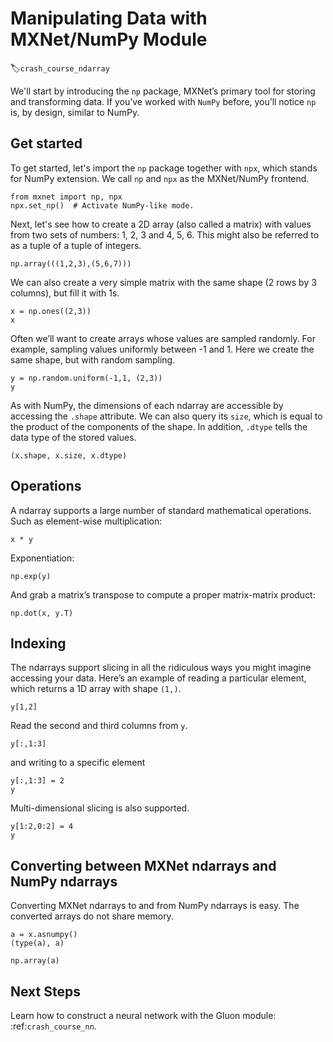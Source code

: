 # Manipulating Data with MXNet/NumPy Module
:label:`crash_course_ndarray`

We'll start by introducing the `np` package, MXNet’s primary tool for storing and
transforming data. If you’ve worked with `NumPy` before, you’ll notice `np` is,
by design, similar to NumPy.

## Get started

To get started, let's import the `np` package together with `npx`, which stands
for NumPy extension. We call `np` and `npx` as the MXNet/NumPy frontend.

```{.python .input  n=1}
from mxnet import np, npx
npx.set_np()  # Activate NumPy-like mode.
```

Next, let's see how to create a 2D array (also called a matrix) with values from two sets of numbers: 1, 2, 3 and 4, 5, 6. This might also be referred to as a tuple of a tuple of integers.

```{.python .input  n=2}
np.array(((1,2,3),(5,6,7)))
```

We can also create a very simple matrix with the same shape (2 rows by 3 columns), but fill it with 1s.

```{.python .input  n=3}
x = np.ones((2,3))
x
```

Often we’ll want to create arrays whose values are sampled randomly. For example, sampling values uniformly between -1 and 1. Here we create the same shape, but with random sampling.

```{.python .input  n=15}
y = np.random.uniform(-1,1, (2,3))
y
```

As with NumPy, the dimensions of each ndarray are accessible by accessing the `.shape` attribute. We can also query its `size`, which is equal to the product of the components of the shape. In addition, `.dtype` tells the data type of the stored values.

```{.python .input  n=17}
(x.shape, x.size, x.dtype)
```

## Operations

A ndarray supports a large number of standard mathematical operations. Such as element-wise multiplication:

```{.python .input  n=18}
x * y
```

Exponentiation:

```{.python .input  n=23}
np.exp(y)
```

And grab a matrix’s transpose to compute a proper matrix-matrix product:

```{.python .input  n=24}
np.dot(x, y.T)
```

## Indexing

The ndarrays support slicing in all the ridiculous ways you might imagine accessing your data. Here’s an example of reading a particular element, which returns a 1D array with shape `(1,)`.

```{.python .input  n=25}
y[1,2]
```

Read the second and third columns from `y`.

```{.python .input  n=26}
y[:,1:3]
```

and writing to a specific element

```{.python .input  n=27}
y[:,1:3] = 2
y
```

Multi-dimensional slicing is also supported.

```{.python .input  n=28}
y[1:2,0:2] = 4
y
```

## Converting between MXNet ndarrays and NumPy ndarrays

Converting MXNet ndarrays to and from NumPy ndarrays is easy. The converted arrays do not share memory.

```{.python .input  n=29}
a = x.asnumpy()
(type(a), a)
```

```{.python .input  n=30}
np.array(a)
```

## Next Steps

Learn how to construct a neural network with the Gluon module: :ref:`crash_course_nn`.
